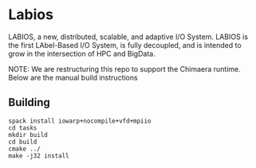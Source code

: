 # Labios

LABIOS, a new, distributed, scalable, and adaptive I/O System.
LABIOS is the first LAbel-Based I/O System, is fully decoupled,
and is intended to grow in the intersection of HPC and BigData.

NOTE: We are restructuring this repo to support the Chimaera runtime.
Below are the manual build instructions

## Building
```
spack install iowarp+nocompile+vfd+mpiio
cd tasks
mkdir build
cd build
cmake ../
make -j32 install
```

